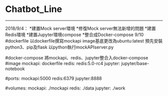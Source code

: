 # Chatbot_Line
-------------------------
2018/9/4：
*建置Mock server環境
*修復Mock server無法新增的問題
*建置Redis環境
*建置Jupyter環境compose
*整合成Docker-compose
9/10
#dockerfile
以dockerfile撰寫mockapi
image基底更改為ubuntu:latest
預先安裝python3、pip及flask
以python執行mockAPIserver.py

#docker-compose
將mockapi、redis、jupyter整合入docker-compose
#image
mockapi: dockerfile
redis: redis:5.0-rc4
jupyter: jupyter/base-notebook

#ports:
mockapi:5000
redis:6379
jupyter:8888

#volumes:
mockapi: ./mockapi
redis: ./data
jupyter: ./work

